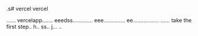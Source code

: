 .s# vercel
vercel

......
vercelapp.......
eeedss.............
eee..............
 ee.................
......
 take the first step..
h..
ss..
j...
..
